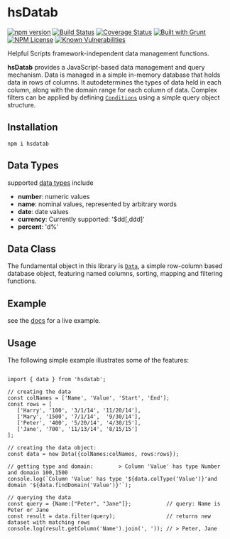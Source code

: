 hsDatab 
========
[![npm version](https://badge.fury.io/js/hsdatab.svg)](https://badge.fury.io/js/hsdatab) 
[![Build Status](https://travis-ci.org/HelpfulScripts/hsDatab.svg?branch=master)](https://travis-ci.org/HelpfulScripts/hsDatab)
[![Coverage Status](https://coveralls.io/repos/github/HelpfulScripts/hsDatab/badge.svg?branch=master)](https://coveralls.io/github/HelpfulScripts/hsDatab?branch=master)
[![Built with Grunt](https://cdn.gruntjs.com/builtwith.svg)](https://gruntjs.com/) 
[![NPM License](https://img.shields.io/badge/license-MIT-brightgreen.svg)](https://www.npmjs.com/package/hsdatab)
[![Known Vulnerabilities](https://snyk.io/test/github/HelpfulScripts/hsDatab/badge.svg?targetFile=package.json)](https://snyk.io/test/github/HelpfulScripts/hsDatab?targetFile=package.json)

Helpful Scripts framework-independent data management functions.

**hsDatab** provides a JavaScript-based data management and query mechanism.
Data is managed in a simple in-memory database that holds data in rows of columns. 
It autodetermines the types of data held in each column, along with the 
domain range for each column of data. 
Complex filters can be applied by defining [`Conditions`](https://helpfulscripts.github.io/hsDatab/#!/api/hsDatab/hsDatab.DataFilters) using a simple query object structure.

## Installation
`npm i hsdatab`

## Data Types
supported [data types](https://helpfulscripts.github.io/hsDatab/#!/api/hsDatab/hsDatab.Data.Data.type) include
- **number**: numeric values
- **name**: nominal values, represented by arbitrary words
- **date**: date values
- **currency**: Currently supported: '$dd[,ddd]'
- **percent**: 'd%'

## Data Class
The fundamental object in this library is [`Data`](https://helpfulscripts.github.io/hsDatab/#!/api/hsDatab/hsDatab.Data.Data), 
a simple row-column based database object, 
featuring named columns, sorting, mapping and filtering functions.

## Example
see the [docs](https://helpfulscripts.github.io/hsDatab/#!/api/hsDatab/0) for a live example.

## Usage 
The following simple example illustrates some of the features: 
``` 

import { data } from 'hsdatab';

// creating the data
const colNames = ['Name', 'Value', 'Start', 'End'];
const rows = [
   ['Harry', '100', '3/1/14', '11/20/14'], 
   ['Mary', '1500', '7/1/14',  '9/30/14'],
   ['Peter', '400', '5/20/14', '4/30/15'],  
   ['Jane', '700', '11/13/14', '8/15/15']
];

// creating the data object:
const data = new Data({colNames:colNames, rows:rows});

// getting type and domain:        > Column 'Value' has type Number and domain 100,1500
console.log(`Column 'Value' has type '${data.colType('Value')}'and domain '${data.findDomain('Value')}'`);

// querying the data
const query = {Name:["Peter", "Jane"]};           // query: Name is Peter or Jane
const result = data.filter(query);                // returns new dataset with matching rows
console.log(result.getColumn('Name').join(', ')); // > Peter, Jane
```
